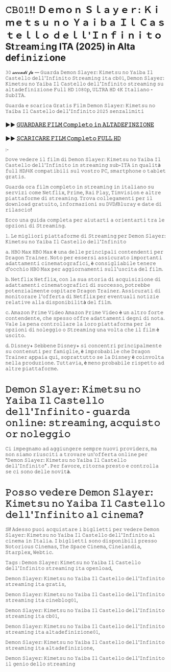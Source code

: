 # 𝙲𝙱𝟶𝟷!! Ｄｅｍｏｎ Ｓｌａｙｅｒ: Ｋｉｍｅｔｓｕ ｎｏ Ｙａｉｂａ Ｉｌ Ｃａｓｔｅｌｌｏ ｄｅｌｌ'Ｉｎｆｉｎｉｔｏ St𝚛eam𝚒ng ITA (2025) in Alta def𝚒n𝚒z𝚒one

𝟹𝟶 𝓼𝓮𝓬𝓸𝓷𝓭𝓲 𝓯𝓪 — 𝙶𝚞𝚊𝚛𝚍𝚊 𝙳𝚎𝚖𝚘𝚗 𝚂𝚕𝚊𝚢𝚎𝚛: 𝙺𝚒𝚖𝚎𝚝𝚜𝚞 𝚗𝚘 𝚈𝚊𝚒𝚋𝚊 𝙸𝚕 𝙲𝚊𝚜𝚝𝚎𝚕𝚕𝚘 𝚍𝚎𝚕𝚕'𝙸𝚗𝚏𝚒𝚗𝚒𝚝𝚘 𝚂𝚝𝚛𝚎𝚊𝚖𝚒𝚗𝚐 𝚒𝚝𝚊 𝚌𝚋𝟶𝟷, 𝙳𝚎𝚖𝚘𝚗 𝚂𝚕𝚊𝚢𝚎𝚛: 𝙺𝚒𝚖𝚎𝚝𝚜𝚞 𝚗𝚘 𝚈𝚊𝚒𝚋𝚊 𝙸𝚕 𝙲𝚊𝚜𝚝𝚎𝚕𝚕𝚘 𝚍𝚎𝚕𝚕'𝙸𝚗𝚏𝚒𝚗𝚒𝚝𝚘 𝚜𝚝𝚛𝚎𝚊𝚖𝚒𝚗𝚐 𝚜𝚞 𝚊𝚕𝚝𝚊𝚍𝚎𝚏𝚒𝚗𝚒𝚣𝚒𝚘𝚗𝚎 𝙵𝚞𝚕𝚕 𝙷𝙳 𝟷𝟶𝟾𝟶𝚙, 𝚄𝙻𝚃𝚁𝙰 𝙷𝙳 𝟺𝙺 𝙸𝚝𝚊𝚕𝚒𝚊𝚗𝚘 - 𝚂𝚞𝚋𝙸𝚃𝙰. 

𝙶𝚞𝚊𝚛𝚍𝚊 𝚎 𝚜𝚌𝚊𝚛𝚒𝚌𝚊 𝙶𝚛𝚊𝚝𝚒𝚜 𝙵𝚒𝚕𝚖 𝙳𝚎𝚖𝚘𝚗 𝚂𝚕𝚊𝚢𝚎𝚛: 𝙺𝚒𝚖𝚎𝚝𝚜𝚞 𝚗𝚘 𝚈𝚊𝚒𝚋𝚊 𝙸𝚕 𝙲𝚊𝚜𝚝𝚎𝚕𝚕𝚘 𝚍𝚎𝚕𝚕'𝙸𝚗𝚏𝚒𝚗𝚒𝚝𝚘 𝟸𝟶𝟸𝟻 𝚜𝚎𝚗𝚣𝚊𝚕𝚒𝚖𝚒𝚝𝚒

### ►► [𝙶𝚄𝙰𝚁𝙳𝙰𝚁𝙴 𝙵𝙸𝙻𝙼 𝙲𝚘𝚖𝚙𝚕𝚎𝚝𝚘 𝚒𝚗 𝙰𝙻𝚃𝙰𝙳𝙴𝙵𝙸𝙽𝚉𝙸𝙾𝙽𝙴](https://tinyurl.com/yc39czxz)

### ►► [𝚂𝙲𝙰𝚁𝙸𝙲𝙰𝚁𝙴 𝙵𝙸𝙻𝙼 𝙲𝚘𝚖𝚙𝚕𝚎𝚝𝚘 𝙵𝚄𝙻𝙻 𝙷𝙳](https://tinyurl.com/yc39czxz)

:-

𝙳𝚘𝚟𝚎 𝚟𝚎𝚍𝚎𝚛𝚎 𝚒𝚕 𝚏𝚒𝚕𝚖 𝚍𝚒 𝙳𝚎𝚖𝚘𝚗 𝚂𝚕𝚊𝚢𝚎𝚛: 𝙺𝚒𝚖𝚎𝚝𝚜𝚞 𝚗𝚘 𝚈𝚊𝚒𝚋𝚊 𝙸𝚕 𝙲𝚊𝚜𝚝𝚎𝚕𝚕𝚘 𝚍𝚎𝚕𝚕'𝙸𝚗𝚏𝚒𝚗𝚒𝚝𝚘 𝚒𝚗 𝚜𝚝𝚛𝚎𝚊𝚖𝚒𝚗𝚐 𝚜𝚞𝚋-𝙸𝚃𝙰 𝚒𝚗 𝚚𝚞𝚊𝚕𝚒𝚝à 𝚏𝚞𝚕𝚕 𝙷𝙳/𝟺𝙺 𝚌𝚘𝚖𝚙𝚊𝚝𝚒𝚋𝚒𝚕𝚒 𝚜𝚞𝚕 𝚟𝚘𝚜𝚝𝚛𝚘 𝙿𝙲, 𝚜𝚖𝚊𝚛𝚝𝚙𝚑𝚘𝚗𝚎 𝚘 𝚝𝚊𝚋𝚕𝚎𝚝 𝚐𝚛𝚊𝚝𝚒𝚜.

𝙶𝚞𝚊𝚛𝚍𝚊 𝚘𝚛𝚊 𝚏𝚒𝚕𝚖 𝚌𝚘𝚖𝚙𝚕𝚎𝚝𝚘 𝚒𝚗 𝚜𝚝𝚛𝚎𝚊𝚖𝚒𝚗𝚐 𝚒𝚗 𝚒𝚝𝚊𝚕𝚒𝚊𝚗𝚘 𝚜𝚞 𝚜𝚎𝚛𝚟𝚒𝚣𝚒 𝚌𝚘𝚖𝚎 𝙽𝚎𝚝𝚏𝚕𝚒𝚡, 𝙿𝚛𝚒𝚖𝚎, 𝚁𝚊𝚒 𝙿𝚕𝚊𝚢, 𝚃𝚒𝚖𝚟𝚒𝚜𝚒𝚘𝚗 𝚎 𝚊𝚕𝚝𝚛𝚎 𝚙𝚒𝚊𝚝𝚝𝚊𝚏𝚘𝚛𝚖𝚎 𝚍𝚒 𝚜𝚝𝚛𝚎𝚊𝚖𝚒𝚗𝚐. 𝚃𝚛𝚘𝚟𝚊 𝚌𝚘𝚕𝚕𝚎𝚐𝚊𝚖𝚎𝚗𝚝𝚒 𝚙𝚎𝚛 𝚒𝚕 𝚍𝚘𝚠𝚗𝚕𝚘𝚊𝚍 𝚐𝚛𝚊𝚝𝚞𝚒𝚝𝚘, 𝚒𝚗𝚏𝚘𝚛𝚖𝚊𝚣𝚒𝚘𝚗𝚒 𝚜𝚞 𝙳𝚅𝙳/𝙱𝚕𝚞𝚛𝚊𝚢 𝚎 𝚍𝚊𝚝𝚎 𝚍𝚒 𝚛𝚒𝚕𝚊𝚜𝚌𝚒𝚘!

𝙴𝚌𝚌𝚘 𝚞𝚗𝚊 𝚐𝚞𝚒𝚍𝚊 𝚌𝚘𝚖𝚙𝚕𝚎𝚝𝚊 𝚙𝚎𝚛 𝚊𝚒𝚞𝚝𝚊𝚛𝚝𝚒 𝚊 𝚘𝚛𝚒𝚎𝚗𝚝𝚊𝚛𝚝𝚒 𝚝𝚛𝚊 𝚕𝚎 𝚘𝚙𝚣𝚒𝚘𝚗𝚒 𝚍𝚒 𝚂𝚝𝚛𝚎𝚊𝚖𝚒𝚗𝚐.

𝟷. 𝙻𝚎 𝚖𝚒𝚐𝚕𝚒𝚘𝚛𝚒 𝚙𝚒𝚊𝚝𝚝𝚊𝚏𝚘𝚛𝚖𝚎 𝚍𝚒 𝚂𝚝𝚛𝚎𝚊𝚖𝚒𝚗𝚐 𝚙𝚎𝚛 𝙳𝚎𝚖𝚘𝚗 𝚂𝚕𝚊𝚢𝚎𝚛: 𝙺𝚒𝚖𝚎𝚝𝚜𝚞 𝚗𝚘 𝚈𝚊𝚒𝚋𝚊 𝙸𝚕 𝙲𝚊𝚜𝚝𝚎𝚕𝚕𝚘 𝚍𝚎𝚕𝚕'𝙸𝚗𝚏𝚒𝚗𝚒𝚝𝚘

𝚊. 𝙷𝙱𝙾 𝙼𝚊𝚡
𝙷𝙱𝙾 𝙼𝚊𝚡 è 𝚞𝚗𝚊 𝚍𝚎𝚕𝚕𝚎 𝚙𝚛𝚒𝚗𝚌𝚒𝚙𝚊𝚕𝚒 𝚌𝚘𝚗𝚝𝚎𝚗𝚍𝚎𝚗𝚝𝚒 𝚙𝚎𝚛 𝙳𝚛𝚊𝚐𝚘𝚗 𝚃𝚛𝚊𝚒𝚗𝚎𝚛. 𝙽𝚘𝚝𝚘 𝚙𝚎𝚛 𝚎𝚜𝚜𝚎𝚛𝚜𝚒 𝚊𝚜𝚜𝚒𝚌𝚞𝚛𝚊𝚝𝚘 𝚒𝚖𝚙𝚘𝚛𝚝𝚊𝚗𝚝𝚒 𝚊𝚍𝚊𝚝𝚝𝚊𝚖𝚎𝚗𝚝𝚒 𝚌𝚒𝚗𝚎𝚖𝚊𝚝𝚘𝚐𝚛𝚊𝚏𝚒𝚌𝚒, è 𝚌𝚘𝚗𝚜𝚒𝚐𝚕𝚒𝚊𝚋𝚒𝚕𝚎 𝚝𝚎𝚗𝚎𝚛𝚎 𝚍'𝚘𝚌𝚌𝚑𝚒𝚘 𝙷𝙱𝙾 𝙼𝚊𝚡 𝚙𝚎𝚛 𝚊𝚐𝚐𝚒𝚘𝚛𝚗𝚊𝚖𝚎𝚗𝚝𝚒 𝚜𝚞𝚕𝚕'𝚞𝚜𝚌𝚒𝚝𝚊 𝚍𝚎𝚕 𝚏𝚒𝚕𝚖.

𝚋. 𝙽𝚎𝚝𝚏𝚕𝚒𝚡
𝙽𝚎𝚝𝚏𝚕𝚒𝚡, 𝚌𝚘𝚗 𝚕𝚊 𝚜𝚞𝚊 𝚜𝚝𝚘𝚛𝚒𝚊 𝚍𝚒 𝚊𝚌𝚚𝚞𝚒𝚜𝚒𝚣𝚒𝚘𝚗𝚎 𝚍𝚒 𝚊𝚍𝚊𝚝𝚝𝚊𝚖𝚎𝚗𝚝𝚒 𝚌𝚒𝚗𝚎𝚖𝚊𝚝𝚘𝚐𝚛𝚊𝚏𝚒𝚌𝚒 𝚍𝚒 𝚜𝚞𝚌𝚌𝚎𝚜𝚜𝚘, 𝚙𝚘𝚝𝚛𝚎𝚋𝚋𝚎 𝚙𝚘𝚝𝚎𝚗𝚣𝚒𝚊𝚕𝚖𝚎𝚗𝚝𝚎 𝚘𝚜𝚙𝚒𝚝𝚊𝚛𝚎 𝙳𝚛𝚊𝚐𝚘𝚗 𝚃𝚛𝚊𝚒𝚗𝚎𝚛. 𝙰𝚜𝚜𝚒𝚌𝚞𝚛𝚊𝚝𝚒 𝚍𝚒 𝚖𝚘𝚗𝚒𝚝𝚘𝚛𝚊𝚛𝚎 𝚕'𝚘𝚏𝚏𝚎𝚛𝚝𝚊 𝚍𝚒 𝙽𝚎𝚝𝚏𝚕𝚒𝚡 𝚙𝚎𝚛 𝚎𝚟𝚎𝚗𝚝𝚞𝚊𝚕𝚒 𝚗𝚘𝚝𝚒𝚣𝚒𝚎 𝚛𝚎𝚕𝚊𝚝𝚒𝚟𝚎 𝚊𝚕𝚕𝚊 𝚍𝚒𝚜𝚙𝚘𝚗𝚒𝚋𝚒𝚕𝚒𝚝à 𝚍𝚎𝚕 𝚏𝚒𝚕𝚖.

𝚌. 𝙰𝚖𝚊𝚣𝚘𝚗 𝙿𝚛𝚒𝚖𝚎 𝚅𝚒𝚍𝚎𝚘
𝙰𝚖𝚊𝚣𝚘𝚗 𝙿𝚛𝚒𝚖𝚎 𝚅𝚒𝚍𝚎𝚘 è 𝚞𝚗 𝚊𝚕𝚝𝚛𝚘 𝚏𝚘𝚛𝚝𝚎 𝚌𝚘𝚗𝚝𝚎𝚗𝚍𝚎𝚗𝚝𝚎, 𝚌𝚑𝚎 𝚜𝚙𝚎𝚜𝚜𝚘 𝚘𝚏𝚏𝚛𝚎 𝚊𝚍𝚊𝚝𝚝𝚊𝚖𝚎𝚗𝚝𝚒 𝚍𝚎𝚐𝚗𝚒 𝚍𝚒 𝚗𝚘𝚝𝚊. 𝚅𝚊𝚕𝚎 𝚕𝚊 𝚙𝚎𝚗𝚊 𝚌𝚘𝚗𝚝𝚛𝚘𝚕𝚕𝚊𝚛𝚎 𝚕𝚊 𝚕𝚘𝚛𝚘 𝚙𝚒𝚊𝚝𝚝𝚊𝚏𝚘𝚛𝚖𝚊 𝚙𝚎𝚛 𝚕𝚎 𝚘𝚙𝚣𝚒𝚘𝚗𝚒 𝚍𝚒 𝚗𝚘𝚕𝚎𝚐𝚐𝚒𝚘 𝚘 𝚂𝚝𝚛𝚎𝚊𝚖𝚒𝚗𝚐 𝚞𝚗𝚊 𝚟𝚘𝚕𝚝𝚊 𝚌𝚑𝚎 𝚒𝚕 𝚏𝚒𝚕𝚖 è 𝚞𝚜𝚌𝚒𝚝𝚘.

𝚍. 𝙳𝚒𝚜𝚗𝚎𝚢+
𝚂𝚎𝚋𝚋𝚎𝚗𝚎 𝙳𝚒𝚜𝚗𝚎𝚢+ 𝚜𝚒 𝚌𝚘𝚗𝚌𝚎𝚗𝚝𝚛𝚒 𝚙𝚛𝚒𝚗𝚌𝚒𝚙𝚊𝚕𝚖𝚎𝚗𝚝𝚎 𝚜𝚞 𝚌𝚘𝚗𝚝𝚎𝚗𝚞𝚝𝚒 𝚙𝚎𝚛 𝚏𝚊𝚖𝚒𝚐𝚕𝚒𝚎, è 𝚒𝚖𝚙𝚛𝚘𝚋𝚊𝚋𝚒𝚕𝚎 𝚌𝚑𝚎 𝙳𝚛𝚊𝚐𝚘𝚗 𝚃𝚛𝚊𝚒𝚗𝚎𝚛 𝚊𝚙𝚙𝚊𝚒𝚊 𝚚𝚞𝚒, 𝚜𝚘𝚙𝚛𝚊𝚝𝚝𝚞𝚝𝚝𝚘 𝚜𝚎 𝚕𝚊 𝙳𝚒𝚜𝚗𝚎𝚢 è 𝚌𝚘𝚒𝚗𝚟𝚘𝚕𝚝𝚊 𝚗𝚎𝚕𝚕𝚊 𝚙𝚛𝚘𝚍𝚞𝚣𝚒𝚘𝚗𝚎. 𝚃𝚞𝚝𝚝𝚊𝚟𝚒𝚊, è 𝚖𝚎𝚗𝚘 𝚙𝚛𝚘𝚋𝚊𝚋𝚒𝚕𝚎 𝚛𝚒𝚜𝚙𝚎𝚝𝚝𝚘 𝚊𝚍 𝚊𝚕𝚝𝚛𝚎 𝚙𝚒𝚊𝚝𝚝𝚊𝚏𝚘𝚛𝚖𝚎.

# 𝙳𝚎𝚖𝚘𝚗 𝚂𝚕𝚊𝚢𝚎𝚛: 𝙺𝚒𝚖𝚎𝚝𝚜𝚞 𝚗𝚘 𝚈𝚊𝚒𝚋𝚊 𝙸𝚕 𝙲𝚊𝚜𝚝𝚎𝚕𝚕𝚘 𝚍𝚎𝚕𝚕'𝙸𝚗𝚏𝚒𝚗𝚒𝚝𝚘 - 𝚐𝚞𝚊𝚛𝚍𝚊 𝚘𝚗𝚕𝚒𝚗𝚎: 𝚜𝚝𝚛𝚎𝚊𝚖𝚒𝚗𝚐, 𝚊𝚌𝚚𝚞𝚒𝚜𝚝𝚘 𝚘𝚛 𝚗𝚘𝚕𝚎𝚐𝚐𝚒𝚘

𝙲𝚒 𝚒𝚖𝚙𝚎𝚐𝚗𝚊𝚖𝚘 𝚊𝚍 𝚊𝚐𝚐𝚒𝚞𝚗𝚐𝚎𝚛𝚎 𝚜𝚎𝚖𝚙𝚛𝚎 𝚗𝚞𝚘𝚟𝚒 𝚙𝚛𝚘𝚟𝚒𝚍𝚎𝚛𝚜, 𝚖𝚊 𝚗𝚘𝚗 𝚜𝚒𝚊𝚖𝚘 𝚛𝚒𝚞𝚜𝚌𝚒𝚝𝚒 𝚊 𝚝𝚛𝚘𝚟𝚊𝚛𝚎 𝚞𝚗'𝚘𝚏𝚏𝚎𝚛𝚝𝚊 𝚘𝚗𝚕𝚒𝚗𝚎 𝚙𝚎𝚛 "𝙳𝚎𝚖𝚘𝚗 𝚂𝚕𝚊𝚢𝚎𝚛: 𝙺𝚒𝚖𝚎𝚝𝚜𝚞 𝚗𝚘 𝚈𝚊𝚒𝚋𝚊 𝙸𝚕 𝙲𝚊𝚜𝚝𝚎𝚕𝚕𝚘 𝚍𝚎𝚕𝚕'𝙸𝚗𝚏𝚒𝚗𝚒𝚝𝚘" . 𝙿𝚎𝚛 𝚏𝚊𝚟𝚘𝚛𝚎, 𝚛𝚒𝚝𝚘𝚛𝚗𝚊 𝚙𝚛𝚎𝚜𝚝𝚘 𝚎 𝚌𝚘𝚗𝚝𝚛𝚘𝚕𝚕𝚊 𝚜𝚎 𝚌𝚒 𝚜𝚘𝚗𝚘 𝚍𝚎𝚕𝚕𝚎 𝚗𝚘𝚟𝚒𝚝à.

# 𝙿𝚘𝚜𝚜𝚘 𝚟𝚎𝚍𝚎𝚛𝚎 𝙳𝚎𝚖𝚘𝚗 𝚂𝚕𝚊𝚢𝚎𝚛: 𝙺𝚒𝚖𝚎𝚝𝚜𝚞 𝚗𝚘 𝚈𝚊𝚒𝚋𝚊 𝙸𝚕 𝙲𝚊𝚜𝚝𝚎𝚕𝚕𝚘 𝚍𝚎𝚕𝚕'𝙸𝚗𝚏𝚒𝚗𝚒𝚝𝚘 𝚊𝚕 𝚌𝚒𝚗𝚎𝚖𝚊?

𝚂ì! 𝙰𝚍𝚎𝚜𝚜𝚘 𝚙𝚞𝚘𝚒 𝚊𝚌𝚚𝚞𝚒𝚜𝚝𝚊𝚛𝚎 𝚒 𝚋𝚒𝚐𝚕𝚒𝚎𝚝𝚝𝚒 𝚙𝚎𝚛 𝚟𝚎𝚍𝚎𝚛𝚎 𝙳𝚎𝚖𝚘𝚗 𝚂𝚕𝚊𝚢𝚎𝚛: 𝙺𝚒𝚖𝚎𝚝𝚜𝚞 𝚗𝚘 𝚈𝚊𝚒𝚋𝚊 𝙸𝚕 𝙲𝚊𝚜𝚝𝚎𝚕𝚕𝚘 𝚍𝚎𝚕𝚕'𝙸𝚗𝚏𝚒𝚗𝚒𝚝𝚘 𝚊𝚕 𝚌𝚒𝚗𝚎𝚖𝚊 𝚒𝚗 𝙸𝚝𝚊𝚕𝚒𝚊. 𝙸 𝚋𝚒𝚐𝚕𝚒𝚎𝚝𝚝𝚒 𝚜𝚘𝚗𝚘 𝚍𝚒𝚜𝚙𝚘𝚗𝚒𝚋𝚒𝚕𝚒 𝚙𝚛𝚎𝚜𝚜𝚘 𝙽𝚘𝚝𝚘𝚛𝚒𝚘𝚞𝚜 𝙲𝚒𝚗𝚎𝚖𝚊𝚜, 𝚃𝚑𝚎 𝚂𝚙𝚊𝚌𝚎 𝙲𝚒𝚗𝚎𝚖𝚊, 𝙲𝚒𝚗𝚎𝚕𝚊𝚗𝚍𝚒𝚊, 𝚂𝚝𝚊𝚛𝚙𝚕𝚎𝚡, 𝚆𝚎𝚋𝚝𝚒𝚌.

𝚃𝚊𝚐𝚜 :
𝙳𝚎𝚖𝚘𝚗 𝚂𝚕𝚊𝚢𝚎𝚛: 𝙺𝚒𝚖𝚎𝚝𝚜𝚞 𝚗𝚘 𝚈𝚊𝚒𝚋𝚊 𝙸𝚕 𝙲𝚊𝚜𝚝𝚎𝚕𝚕𝚘 𝚍𝚎𝚕𝚕'𝙸𝚗𝚏𝚒𝚗𝚒𝚝𝚘 𝚜𝚝𝚛𝚎𝚊𝚖𝚒𝚗𝚐 𝚒𝚝𝚊 𝚘𝚙𝚎𝚗𝚕𝚘𝚊𝚍,

𝙳𝚎𝚖𝚘𝚗 𝚂𝚕𝚊𝚢𝚎𝚛: 𝙺𝚒𝚖𝚎𝚝𝚜𝚞 𝚗𝚘 𝚈𝚊𝚒𝚋𝚊 𝙸𝚕 𝙲𝚊𝚜𝚝𝚎𝚕𝚕𝚘 𝚍𝚎𝚕𝚕'𝙸𝚗𝚏𝚒𝚗𝚒𝚝𝚘 𝚜𝚝𝚛𝚎𝚊𝚖𝚒𝚗𝚐 𝚒𝚝𝚊 𝚐𝚛𝚊𝚝𝚒𝚜,

𝙳𝚎𝚖𝚘𝚗 𝚂𝚕𝚊𝚢𝚎𝚛: 𝙺𝚒𝚖𝚎𝚝𝚜𝚞 𝚗𝚘 𝚈𝚊𝚒𝚋𝚊 𝙸𝚕 𝙲𝚊𝚜𝚝𝚎𝚕𝚕𝚘 𝚍𝚎𝚕𝚕'𝙸𝚗𝚏𝚒𝚗𝚒𝚝𝚘 𝚜𝚝𝚛𝚎𝚊𝚖𝚒𝚗𝚐 𝚒𝚝𝚊 𝚌𝚒𝚗𝚎𝚋𝚕𝚘𝚐𝟶𝟷,

𝙳𝚎𝚖𝚘𝚗 𝚂𝚕𝚊𝚢𝚎𝚛: 𝙺𝚒𝚖𝚎𝚝𝚜𝚞 𝚗𝚘 𝚈𝚊𝚒𝚋𝚊 𝙸𝚕 𝙲𝚊𝚜𝚝𝚎𝚕𝚕𝚘 𝚍𝚎𝚕𝚕'𝙸𝚗𝚏𝚒𝚗𝚒𝚝𝚘 𝚜𝚝𝚛𝚎𝚊𝚖𝚒𝚗𝚐 𝚒𝚝𝚊 𝚌𝚋𝟶𝟷,

𝙳𝚎𝚖𝚘𝚗 𝚂𝚕𝚊𝚢𝚎𝚛: 𝙺𝚒𝚖𝚎𝚝𝚜𝚞 𝚗𝚘 𝚈𝚊𝚒𝚋𝚊 𝙸𝚕 𝙲𝚊𝚜𝚝𝚎𝚕𝚕𝚘 𝚍𝚎𝚕𝚕'𝙸𝚗𝚏𝚒𝚗𝚒𝚝𝚘 𝚜𝚝𝚛𝚎𝚊𝚖𝚒𝚗𝚐 𝚒𝚝𝚊 𝚊𝚕𝚝𝚊𝚍𝚎𝚏𝚒𝚗𝚒𝚣𝚒𝚘𝚗𝚎𝟶𝟷,

𝙳𝚎𝚖𝚘𝚗 𝚂𝚕𝚊𝚢𝚎𝚛: 𝙺𝚒𝚖𝚎𝚝𝚜𝚞 𝚗𝚘 𝚈𝚊𝚒𝚋𝚊 𝙸𝚕 𝙲𝚊𝚜𝚝𝚎𝚕𝚕𝚘 𝚍𝚎𝚕𝚕'𝙸𝚗𝚏𝚒𝚗𝚒𝚝𝚘 𝚜𝚝𝚛𝚎𝚊𝚖𝚒𝚗𝚐 𝚒𝚝𝚊 𝚊𝚕𝚝𝚊𝚍𝚎𝚏𝚒𝚗𝚒𝚣𝚒𝚘𝚗𝚎, 

𝙳𝚎𝚖𝚘𝚗 𝚂𝚕𝚊𝚢𝚎𝚛: 𝙺𝚒𝚖𝚎𝚝𝚜𝚞 𝚗𝚘 𝚈𝚊𝚒𝚋𝚊 𝙸𝚕 𝙲𝚊𝚜𝚝𝚎𝚕𝚕𝚘 𝚍𝚎𝚕𝚕'𝙸𝚗𝚏𝚒𝚗𝚒𝚝𝚘 𝚒𝚕 𝚐𝚎𝚗𝚒𝚘 𝚍𝚎𝚕𝚕𝚘 𝚜𝚝𝚛𝚎𝚊𝚖𝚒𝚗𝚐
